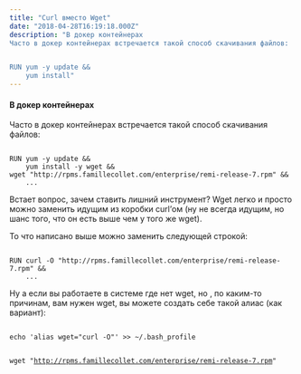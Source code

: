 ```yaml
---
title: "Curl вместо Wget"
date: "2018-04-28T16:19:18.000Z"
description: "В докер контейнерах
Часто в докер контейнерах встречается такой способ скачивания файлов:


RUN yum -y update &&
    yum install"
---
```


<h4 id="-">В докер контейнерах</h4><p>Часто в докер контейнерах встречается такой способ скачивания файлов:</p><pre><code class="language-bash">
RUN yum -y update &amp;&amp;
    yum install -y wget &amp;&amp;
wget "http://rpms.famillecollet.com/enterprise/remi-release-7.rpm" &amp;&amp;
    ...</code></pre><p>Встает вопрос, зачем ставить лишний инструмент? Wget легко и просто можно заменить идущим из коробки curl’ом (ну не всегда идущим, но шанс того, что он есть выше чем у того же wget).</p><p>То что написано выше можно заменить следующей строкой:</p><pre><code class="language-bash">
RUN curl -O "http://rpms.famillecollet.com/enterprise/remi-release-7.rpm" &amp;&amp;
    ...</code></pre><p>Ну а если вы работаете в системе где нет wget, но , по каким-то причинам, вам нужен wget, вы можете создать себе такой алиас (как вариант):</p><pre><code class="language-bash">
echo 'alias wget="curl -O"' &gt;&gt; ~/.bash_profile

wget "http://rpms.famillecollet.com/enterprise/remi-release-7.rpm"
</code></pre><p></p>

